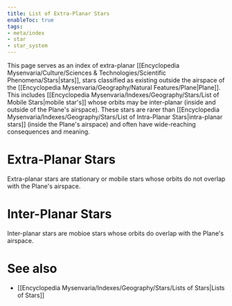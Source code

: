 ```yaml
---
title: List of Extra-Planar Stars
enableToc: true
tags:
- meta/index
- star
- star_system
---
```


This page serves as an index of extra-planar [[Encyclopedia Mysenvaria/Culture/Sciences & Technologies/Scientific Phenomena/Stars|stars]], stars classified as existing outside the airspace of the [[Encyclopedia Mysenvaria/Geography/Natural Features/Plane|Plane]]. This includes [[Encyclopedia Mysenvaria/Indexes/Geography/Stars/List of Mobile Stars|mobile star's]] whose orbits may be inter-planar (inside and outside of the Plane's airspace). These stars are rarer than [[Encyclopedia Mysenvaria/Indexes/Geography/Stars/List of Intra-Planar Stars|intra-planar stars]] (inside the Plane's airspace) and often have wide-reaching consequences and meaning.

# Extra-Planar Stars
Extra-planar stars are stationary or mobile stars whose orbits do not overlap with the Plane's airspace.

# Inter-Planar Stars
Inter-planar stars are mobioe stars whose orbits do overlap with the Plane's airspace.

# See also
- [[Encyclopedia Mysenvaria/Indexes/Geography/Stars/Lists of Stars|Lists of Stars]]
